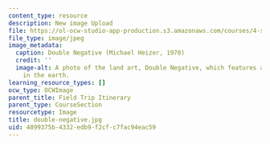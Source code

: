 ```yaml
---
content_type: resource
description: New image Upload
file: https://ol-ocw-studio-app-production.s3.amazonaws.com/courses/4-s67-landscape-experience-seminar-in-land-art-fall-2016/4899375b4332edb9f2cfc7fac94eac59_double-negative.jpg
file_type: image/jpeg
image_metadata:
  caption: Double Negative (Michael Heizer, 1970)
  credit: ''
  image-alt: A photo of the land art, Double Negative, which features a deep trench
    in the earth.
learning_resource_types: []
ocw_type: OCWImage
parent_title: Field Trip Itinerary
parent_type: CourseSection
resourcetype: Image
title: double-negative.jpg
uid: 4899375b-4332-edb9-f2cf-c7fac94eac59
---
```

